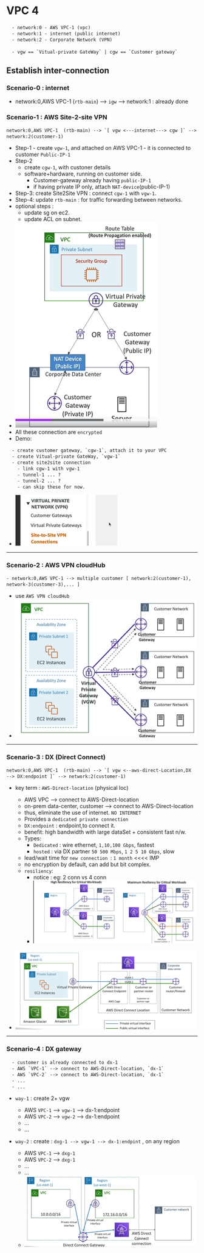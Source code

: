 # VPC 4
```
  - network:0 - AWS VPC-1 (vpc)
  - network:1 - internet (public internet)
  - network:2 - Corporate Network (VPN)
  
  - vgw == `Vitual-private GateWay` | cgw == `Customer gateway`
```
## Establish inter-connection

### Scenario-0 : internet
- network:0,AWS VPC-1 (`rtb-main`) --> `igw`  --> network:1 : already done

### Scenario-1 : AWS Site-2-site VPN  
```
network:0,AWS VPC-1  (rtb-main) --> `[ vgw <---internet---> cgw ]` --> network:2(customer-1) 
```
- Step-1 
      - create `vgw-1`, and attached on AWS VPC-1 
      - it is connected to customer `Public-IP-1`
- Step-2 
  - create `cgw-1`, with custoner details 
  - software+hardware, running on customer side.
    - Customer-gateway already having `public-IP-1`
    - if having private IP only, attach `NAT-device`(public-IP-1)
- Step-3: create Site2Site VPN : connect `cgw-1` with `vgw-1`.
- Step-4: update `rtb-main` : for traffic forwarding between networks.
- optional steps :
  - update sg on ec2.
  - update ACL on subnet.
- ![img.png](../img/vpc-3/img-s2s-vpn.png)
- All these connection are `encrypted`
- Demo:
```
  - create customer gateway, `cgw-1`, attach it to your VPC
  - create Vitual-private GateWay, `vgw-1`
  - create site2site connection
    - link cgw-1 with vgw-1
    - tunnel-1 ... ?
    - tunnel-2 ... ?
    - can skip these for now.
```
- ![img.png](../img/vpc-3/demo-1.png)

---
### Scenario-2 : AWS VPN cloudHub
```
- network:0,AWS VPC-1 --> multiple customer [ network:2(customer-1), network-3(customer-3),... ]
```
- use `AWS VPN cloudHub`
- ![img.png](../img/vpc-3/img-hub-2.png)

---
### Scenario-3 : DX (Direct Connect)
```
network:0,AWS VPC-1  (rtb-main) --> `[ vgw <--aws-direct-Location,DX  --> DX:endpoint ]` --> network:2(customer-1)
```
- key term : `AWS-Direct-location` (physical loc)
  - AWS VPC                       --> connect to AWS-Direct-location
  - on-prem data-center, customer --> connect to AWS-Direct-location
  - thus, eliminate the use of internet. `NO INTERNET`
  - Provides a `dedicated private connection`
  - `DX:endpoint` : endpoint,to connect it. 
  - benefit: high bandwidth with large dataSet + consistent fast n/w.
  - Types:
    - `Dedicated` : wire ethernet, `1,10,100 Gbps`, fastest
    - `hosted`    : via DX partner `50 500 Mbps`, `1 2 5 10 Gbps`, slow
  - lead/wait time for `new connection `: `1 month` <<<< IMP
  - no encryption by default, can add but bit complex.
  - `resiliency`: 
    - notice : eg: 2 conn vs 4 conn
    - ![img.png](../img/vpc-3/img-dx-100.png)

- ![img.png](../img/vpc-3/dx-1.png)

---
### Scenario-4 : DX gateway
```
  - customer is already connected to dx-1
  - AWS `VPC-1` --> connect to AWS-Direct-location, `dx-1`
  - AWS `VPC-2` --> connect to AWS-Direct-location, `dx-1`
  - ...
  - ...
```
  - `way-1` : create 2+ vgw
    - AWS `VPC-1` --> `vgw-1` --> dx-1:endpoint
    - AWS `VPC-2` --> `vgw-2` --> dx-1:endpoint
    - ...
    - ...
    
  - `way-2` : create :  `dxg-1 --> vgw-1 --> dx-1:endpint` , on any region
    - AWS `VPC-1` --> `dxg-1`
    - AWS `VPC-2` --> `dxg-1`
    - ...
    - ...
    - ![img.png](../img/vpc-3/sxg-1.png)

